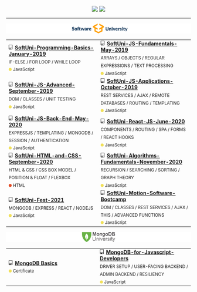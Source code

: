 <p align="center">
   <img src="https://github-readme-stats.vercel.app/api?username=BoykoPetevBoev&count_private=true&show_icons=true" height="165px" >
   <img src="https://github-readme-stats.vercel.app/api/top-langs/?username=BoykoPetevBoev&layout=compact" height="165px" >
</p>

<hr></hr>

<div align="center">
   <a href="https://softuni.bg/">
      <img src="https://github.com/BoykoPetevBoev/BoykoPetevBoev/blob/main/Images/SoftUni-logo.png">
   </a>
</div>

<table width="100%">
   <tr height="90px">
      <td width="430px">
         <img src="https://raw.githubusercontent.com/BoykoPetevBoev/BoykoPetevBoev/main/Images/repo.png" height="13px">
         <a font-weight="500" href="https://github.com/BoykoPetevBoev/SoftUni-Programming-Basics-January-2019">  <strong>SoftUni-Programming-Basics-January-2019 </strong>
         </a>
         <div><sub>IF-ELSE / FOR LOOP / WHILE LOOP</sub></div>
         <div>
            <sub><img src="https://raw.githubusercontent.com/BoykoPetevBoev/BoykoPetevBoev/main/Images/yellow.png"  height="8px"> JavaScript    </sub>
         </div>
      </td>
      <td width="430px">
         <img src="https://raw.githubusercontent.com/BoykoPetevBoev/BoykoPetevBoev/main/Images/repo.png" height="13px">
         <a href="https://github.com/BoykoPetevBoev/SoftUni-JS-Fundamentals-May-2019"><strong>SoftUni-JS-Fundamentals-May-2019</strong>
         </a>
         <div><sub>ARRAYS / OBJECTS / REGULAR EXPRESSIONS / TEXT PROCESSING</sub></div>
         <div>
            <sub><img src="https://raw.githubusercontent.com/BoykoPetevBoev/BoykoPetevBoev/main/Images/yellow.png"  height="8px"> JavaScript    </sub>
         </div>
      </td>
   </tr>
   <tr  height="90px">
      <td>
         <img src="https://raw.githubusercontent.com/BoykoPetevBoev/BoykoPetevBoev/main/Images/repo.png" height="13px">
         <a href="https://github.com/BoykoPetevBoev/SoftUni-JS-Advanced-September-2019"> <strong>SoftUni-JS-Advanced-September-2019</strong>
         </a>
         <div><sub>DOM / CLASSES / UNIT TESTING</sub></div>
         <div>
            <sub><img src="https://raw.githubusercontent.com/BoykoPetevBoev/BoykoPetevBoev/main/Images/yellow.png"  height="8px"> JavaScript    </sub>
         </div>
      </td>
      <td>
         <img src="https://raw.githubusercontent.com/BoykoPetevBoev/BoykoPetevBoev/main/Images/repo.png" height="13px">
         <a href="https://github.com/BoykoPetevBoev/SoftUni-JS-Applications-October-2019">   <strong>SoftUni-JS-Applications-October-2019</strong>
         </a>
         <div><sub>REST SERVICES / AJAX / REMOTE DATABASES / ROUTING / TEMPLATING</sub></div>
         <div>
            <sub><img src="https://raw.githubusercontent.com/BoykoPetevBoev/BoykoPetevBoev/main/Images/yellow.png"  height="8px"> JavaScript    </sub>
         </div>
      </td>
   </tr>
   <tr height="90px">
      <td>
         <img src="https://raw.githubusercontent.com/BoykoPetevBoev/BoykoPetevBoev/main/Images/repo.png" height="13px">
         <a href="https://github.com/BoykoPetevBoev/SoftUni-JS-Back-End-May-2020">  <strong>SoftUni-JS-Back-End-May-2020</strong>
         </a>
         <div><sub>EXPRESSJS / TEMPLATING / MONGODB / SESSION / AUTHENTICATION</sub></div>
         <div>
            <sub><img src="https://raw.githubusercontent.com/BoykoPetevBoev/BoykoPetevBoev/main/Images/yellow.png"  height="8px"> JavaScript    </sub>
         </div>
      </td>
      <td>
         <img src="https://raw.githubusercontent.com/BoykoPetevBoev/BoykoPetevBoev/main/Images/repo.png" height="13px">
         <a href="https://github.com/BoykoPetevBoev/SoftUni-React-JS-June-2020"><strong>SoftUni-React-JS-June-2020</strong>
         </a>
         <div><sub>COMPONENTS / ROUTING / SPA / FORMS / REACT HOOKS</sub></div>
         <div>
            <sub><img src="https://raw.githubusercontent.com/BoykoPetevBoev/BoykoPetevBoev/main/Images/yellow.png"  height="8px"> JavaScript    </sub>
         </div>
      </td>
   </tr>
   <tr  height="90px">
      <td>
         <img src="https://raw.githubusercontent.com/BoykoPetevBoev/BoykoPetevBoev/main/Images/repo.png" height="13px">
         <a href="https://github.com/BoykoPetevBoev/SoftUni-HTML-and-CSS-September-2020"> 
         <strong>SoftUni-HTML-and-CSS-September-2020</strong>
         </a>
         <div><sub>HTML & CSS / CSS BOX MODEL / POSITION & FLOAT / FLEXBOX</sub></div>
         <div>
            <sub><img src="https://raw.githubusercontent.com/BoykoPetevBoev/BoykoPetevBoev/main/Images/red.png"  height="8px"> HTML   </sub>
         </div>
      </td>
      <td>
         <img src="https://raw.githubusercontent.com/BoykoPetevBoev/BoykoPetevBoev/main/Images/repo.png" height="13px">
         <a href="https://github.com/BoykoPetevBoev/SoftUni-Algorithms-Fundamentals-November-2020"> <strong>SoftUni-Algorithms-Fundamentals-November-2020</strong>
         </a>
         <div><sub>RECURSION / SEARCHING / SORTING / GRAPH THEORY</sub></div>
         <div>
            <sub><img src="https://raw.githubusercontent.com/BoykoPetevBoev/BoykoPetevBoev/main/Images/yellow.png"  height="8px"> JavaScript    </sub>
         </div>
      </td>
   </tr>
   <tr   height="90px">
      <td>
         <img src="https://raw.githubusercontent.com/BoykoPetevBoev/BoykoPetevBoev/main/Images/repo.png" height="13px">
         <a href="https://github.com/BoykoPetevBoev/SoftUni-Fest-2021"> <strong>SoftUni-Fest-2021</strong></a>
         <div><sub>MONGODB / EXPRESS / REACT / NODEJS</sub></div>
         <div>
            <sub><img src="https://raw.githubusercontent.com/BoykoPetevBoev/BoykoPetevBoev/main/Images/yellow.png"  height="8px"> JavaScript    </sub>
         </div>
      </td>
      <td>
         <img src="https://raw.githubusercontent.com/BoykoPetevBoev/BoykoPetevBoev/main/Images/repo.png" height="13px">
         <a href="https://github.com/BoykoPetevBoev/SoftUni-Motion-Software-Bootcamp"> <strong>SoftUni-Motion-Software-Bootcamp</strong>
         </a>
         <div><sub>DOM / CLASSES / REST SERVICES / AJAX / THIS / ADVANCED FUNCTIONS</sub></div>
         <div>
            <sub><img src="https://raw.githubusercontent.com/BoykoPetevBoev/BoykoPetevBoev/main/Images/yellow.png"  height="8px"> JavaScript    </sub>
         </div>
      </td>
   </tr>
    
</table>

<div align="center">
   <a href="https://university.mongodb.com/courses/catalog">
      <img src="https://github.com/BoykoPetevBoev/BoykoPetevBoev/blob/main/Images/MongoDB-logo.png">
   </a>
</div>

<table width="100%">
   <tr height="90px">
      <td  width="430px">
         <img src="https://raw.githubusercontent.com/BoykoPetevBoev/BoykoPetevBoev/main/Images/repo.png" height="13px">
         <a href="https://university.mongodb.com/courses/M001/2021_March_9/completion"> <strong>MongoDB Basics</strong>
         </a>
         <div><sub></sub></div>
         <div>
            <sub><img src="https://raw.githubusercontent.com/BoykoPetevBoev/BoykoPetevBoev/main/Images/yellow.png"  height="8px"> Certificate    </sub>
         </div>
      </td>
      <td  width="430px">
         <img src="https://raw.githubusercontent.com/BoykoPetevBoev/BoykoPetevBoev/main/Images/repo.png" height="13px">
         <a href="https://github.com/BoykoPetevBoev/MongoDB-for-Javascript-Developers"> <strong>MongoDB-for-Javascript-Developers</strong></a>
         <div><sub>DRIVER SETUP / USER-FACING BACKEND / ADMIN BACKEND / RESILIENCY</sub></div>
         <div>
            <sub><img src="https://raw.githubusercontent.com/BoykoPetevBoev/BoykoPetevBoev/main/Images/yellow.png"  height="8px"> JavaScript    </sub>
         </div>
      </td>
   </tr>
    
</table>









   
